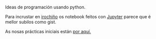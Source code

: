 <img src="https://irocho.github.io/imaxes/logo.png" alt="" />

Ideas de programación usando python.

Para incrustar en [irochiño](https://irocho.wordpress.com) os notebook feitos con [Jupyter](http://jupyter.org/) parece que é mellor subilos como gist.

As nosas prácticas iniciais están [por aquí.](https://gist.github.com/irocho)

